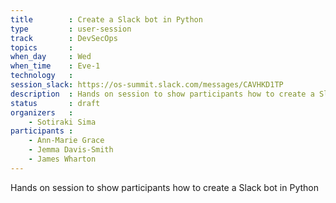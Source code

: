 ```yaml
---
title        : Create a Slack bot in Python
type         : user-session
track        : DevSecOps
topics       :
when_day     : Wed
when_time    : Eve-1
technology   :
session_slack: https://os-summit.slack.com/messages/CAVHKD1TP
description  : Hands on session to show participants how to create a Slack bot in Python
status       : draft
organizers   :
    - Sotiraki Sima
participants :
    - Ann-Marie Grace
    - Jemma Davis-Smith
    - James Wharton
---
```


Hands on session to show participants how to create a Slack bot in Python


